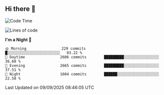 ## Hi there 👋

<!--
**Wangmerlyn/Wangmerlyn** is a ✨ _special_ ✨ repository because its `README.md` (this file) appears on your GitHub profile.

Here are some ideas to get you started:

- 🔭 I’m currently working on ...
- 🌱 I’m currently learning ...
- 👯 I’m looking to collaborate on ...
- 🤔 I’m looking for help with ...
- 💬 Ask me about ...
- 📫 How to reach me: ...
- 😄 Pronouns: ...
- ⚡ Fun fact: ...
-->
<!--START_SECTION:waka-->
![Code Time](http://img.shields.io/badge/Code%20Time-543%20hrs%2030%20mins-blue)

![Lines of code](https://img.shields.io/badge/From%20Hello%20World%20I%27ve%20Written-41.7%20million%20lines%20of%20code-blue)

**I'm a Night 🦉** 

```text
🌞 Morning                229 commits         █░░░░░░░░░░░░░░░░░░░░░░░░   03.22 % 
🌆 Daytime                2606 commits        █████████░░░░░░░░░░░░░░░░   36.68 % 
🌃 Evening                2665 commits        █████████░░░░░░░░░░░░░░░░   37.51 % 
🌙 Night                  1604 commits        ██████░░░░░░░░░░░░░░░░░░░   22.58 % 
```



 Last Updated on 09/09/2025 08:46:05 UTC
<!--END_SECTION:waka-->
